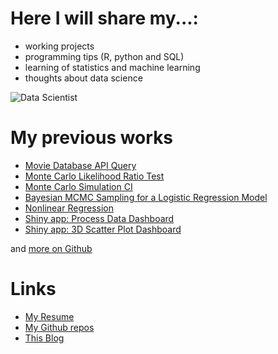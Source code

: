 # Here I will share my...:

- working projects
- programming tips (R, python and SQL)
- learning of statistics and machine learning 
- thoughts about data science

![Data Scientist](https://i.redd.it/p6va3hrtmvr71.jpg)


# My previous works

- [Movie Database API Query](https://github.com/chsueh2/Movie_Database_API_Query)
- [Monte Carlo Likelihood Ratio Test](https://github.com/chsueh2/LRT_Chi_Square_Test)
- [Monte Carlo Simulation CI](https://github.com/chsueh2/MonteCarlo_CI_Performance)
- [Bayesian MCMC Sampling for a Logistic Regression Model](https://github.com/chsueh2/MCMC_Sampling)
- [Nonlinear Regression](https://github.com/chsueh2/Estimate_Variances_PSCF)
- [Shiny app: Process Data Dashboard](https://github.com/chsueh2/Process_Data_Dashboard)
- [Shiny app: 3D Scatter Plot Dashboard](https://github.com/chsueh2/3D_Scatter_Plot_Dashboard)

and [more on Github](https://github.com/chsueh2?tab=repositories)

# Links

- [My Resume](https://profile.indeed.com/p/chienlanh-tkm9w32)<br>
- [My Github repos](https://github.com/chsueh2?tab=repositories)<br>
- [This Blog](https://chsueh2.github.io/)<br>

